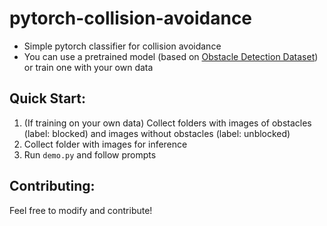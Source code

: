 # pytorch-collision-avoidance
* Simple pytorch classifier for collision avoidance
* You can use a pretrained model (based on [Obstacle Detection Dataset](https://www.kaggle.com/datasets/vrushankanand/obstacle-detection/)) or train one with your own data

## Quick Start:
1. (If training on your own data) Collect folders with images of obstacles (label: blocked) and images without obstacles (label: unblocked)
2. Collect folder with images for inference
3. Run ```demo.py``` and follow prompts

## Contributing:
Feel free to modify and contribute!